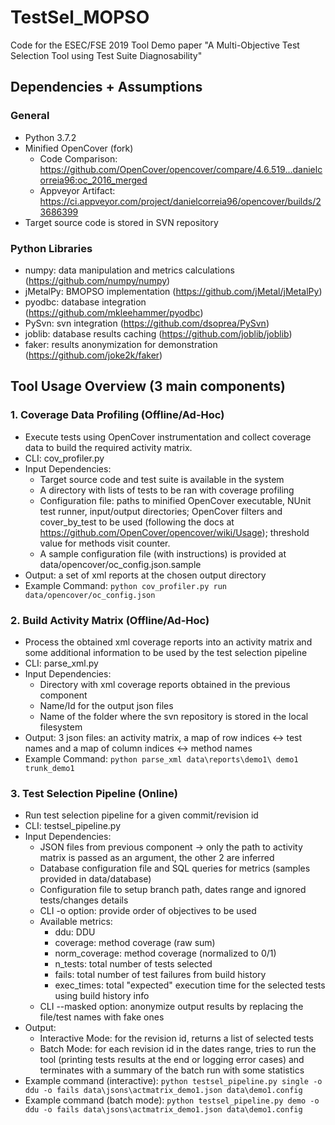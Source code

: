 # TestSel_MOPSO
Code for the ESEC/FSE 2019 Tool Demo paper "A Multi-Objective Test Selection Tool using Test Suite Diagnosability"

## Dependencies + Assumptions
### General
- Python 3.7.2
- Minified OpenCover (fork) 
  - Code Comparison: https://github.com/OpenCover/opencover/compare/4.6.519...danielcorreia96:oc_2016_merged
  - Appveyor Artifact: https://ci.appveyor.com/project/danielcorreia96/opencover/builds/23686399
- Target source code is stored in SVN repository

### Python Libraries
- numpy: data manipulation and metrics calculations (https://github.com/numpy/numpy)
- jMetalPy: BMOPSO implementation (https://github.com/jMetal/jMetalPy)
- pyodbc: database integration (https://github.com/mkleehammer/pyodbc)
- PySvn: svn integration (https://github.com/dsoprea/PySvn)
- joblib: database results caching (https://github.com/joblib/joblib)
- faker: results anonymization for demonstration (https://github.com/joke2k/faker)

## Tool Usage Overview (3 main components)
### 1. Coverage Data Profiling (Offline/Ad-Hoc)
- Execute tests using OpenCover instrumentation and collect coverage data to build the required activity matrix.
- CLI: cov_profiler.py
- Input Dependencies:
   - Target source code and test suite is available in the system
   - A directory with lists of tests to be ran with coverage profiling
   - Configuration file: paths to minified OpenCover executable, NUnit test runner, input/output directories; OpenCover filters and cover_by_test to be used (following the docs at https://github.com/OpenCover/opencover/wiki/Usage); threshold value for methods visit counter.
   - A sample configuration file (with instructions) is provided at data/opencover/oc_config.json.sample
- Output: a set of xml reports at the chosen output directory
- Example Command: `python cov_profiler.py run data/opencover/oc_config.json`


### 2. Build Activity Matrix (Offline/Ad-Hoc)
- Process the obtained xml coverage reports into an activity matrix and some additional information to be used by the test selection pipeline
- CLI: parse_xml.py
- Input Dependencies:
  - Directory with xml coverage reports obtained in the previous component
  - Name/Id for the output json files
  - Name of the folder where the svn repository is stored in the local filesystem
- Output: 3 json files: an activity matrix, a map of row indices <-> test names and a map of column indices <-> method names
- Example Command: `python parse_xml data\reports\demo1\ demo1 trunk_demo1`


### 3. Test Selection Pipeline (Online)
- Run test selection pipeline for a given commit/revision id
- CLI: testsel_pipeline.py
- Input Dependencies:
  - JSON files from previous component -> only the path to activity matrix is passed as an argument, the other 2 are inferred
  - Database configuration file and SQL queries for metrics (samples provided in data/database)
  - Configuration file to setup branch path, dates range and ignored tests/changes details 
  - CLI -o option: provide order of objectives to be used
  - Available metrics:
    - ddu: DDU
    - coverage: method coverage (raw sum)
    - norm_coverage: method coverage (normalized to 0/1)
    - n_tests: total number of tests selected
    - fails: total number of test failures from build history
    - exec_times: total "expected" execution time for the selected tests using build history info
  - CLI --masked option: anonymize output results by replacing the file/test names with fake ones
- Output:
  - Interactive Mode: for the revision id, returns a list of selected tests
  - Batch Mode: for each revision id in the dates range, tries to run the tool (printing tests results at the end or logging error cases) and terminates with a summary of the batch run with some statistics
- Example command (interactive): `python testsel_pipeline.py single -o ddu -o fails data\jsons\actmatrix_demo1.json data\demo1.config`
- Example command (batch mode): `python testsel_pipeline.py demo -o ddu -o fails data\jsons\actmatrix_demo1.json data\demo1.config`
  

